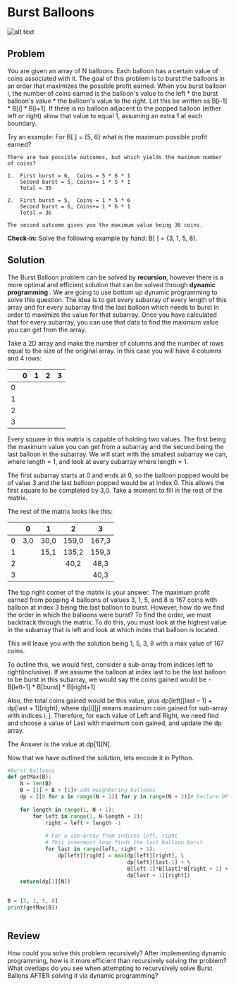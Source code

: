 # Burst Balloons

![alt text](https://github.com/rollinscs/cms460-s20-sprint-5-SALVINOJ/blob/master/BurstBalloonsMeme.png "Meme by Jessica Salvino") 

## Problem

You are given an array of N balloons. Each balloon has a certain value of coins associated with it. The goal of this problem is to burst the balloons in an order that maximizes the possible profit earned. When you burst balloon i, the number of coins earned is the balloon's value to the left * the burst balloon's value * the balloon's value to the right. Let this be written as B[i-1] * B[i] * B[i+1]. If there is no balloon adjacent to the popped balloon (either left or right) allow that value to equal 1, assuming an extra 1 at each boundary. 

Try an example: For B[ ] = {5, 6} what is the maximum possible profit earned?

    There are two possible outcomes, but which yields the maximum number of coins?
    
    1.  First burst = 6,  Coins = 5 * 6 * 1
        Second burst = 5, Coins+= 1 * 5 * 1
        Total = 35
    
    2.  First burst = 5,  Coins = 1 * 5 * 6
        Second burst = 6, Coins+= 1 * 6 * 1
        Total = 36
        
    The second outcome gives you the maximum value being 36 coins. 
    
**Check-in:** Solve the following example by hand: B[ ] = {3, 1, 5, 8}.

## Solution 

The Burst Balloon problem can be solved by **recursion**, however there is a more optimal and efficient solution that can be solved through **dynamic programming** . We are going to use bottom up dynamic programming to solve this question. The idea is to get every subarray of every length of this array and for every subarray find the last balloon which needs to burst in order to maximize the value for that subarray. Once you have calculated that for every subarray, you can use that data to find the maximum value you can get from the array. 

Take a 2D array and make the number of columns and the number of rows equal to the size of the original array. 
In this case you will have 4 columns and 4 rows:
       
|     | 0   | 1   |  2  |  3  |
| --- |:---:|:---:|:---:|:---:|
|  0  |     |     |     |     |
|  1  |     |     |     |     |
|  2  |     |     |     |     |
|  3  |     |     |     |     |

Every square in this matrix is capable of holding two values. The first being the maximum value you can get from a subarray and the second being the last balloon in the subarray. We will start with the smallest subarray we can, where length = 1, and look at every subarray where length = 1. 

The first subarray starts at 0 and ends at 0, so the balloon popped would be of value 3 and the last balloon popped would be at index 0. This allows the first square to be completed by 3,0. 
Take a moment to fill in the rest of the matrix.

The rest of the matrix looks like this: 

|     | 0   | 1   |  2  |  3  |
| --- |:---:|:---:|:---:|:---:|
|  0  | 3,0 | 30,0|159,0|167,3|
|  1  |     | 15,1|135,2|159,3|
|  2  |     |     | 40,2| 48,3|
|  3  |     |     |     | 40,3|

The top right corner of the matrix is your answer. The maximum profit earned from popping 4 balloons of values 3, 1, 5, and 8 is 167 coins with balloon at index 3 being the last balloon to burst. However, how do we find the order in which the balloons were burst? To find the order, we must backtrack through the matrix. To do this, you must look at the highest value in the subarray that is left and look at which index that balloon is located. 

This will leave you with the solution being 1, 5, 3, 8 with a max value of 167 coins. 

To outline this, we would first, consider a sub-array from indices left to right(inclusive).
If we assume the balloon at index last to be the last balloon to be burst in this subarray, we would say the coins gained would be - B[left-1] * B[burst] * B[right+1]

Also, the total coins gained would be this value, plus dp[left][last – 1] + dp[last + 1][right], where dp[i][j] means maximum coin gained for sub-array with indices i, j.
Therefore, for each value of Left and Right, we need find and choose a value of Last with maximum coin gained, and update the dp array.

The Answer is the value at dp[1][N].

Now that we have outlined the solution, lets encode it in Python. 


```Python
#Burst Balloons
def getMax(B): 
    N = len(B) 
    B = [1] + B + [1]# add neighboring balloons 
    dp = [[0 for x in range(N + 2)] for y in range(N + 2)]# Declare DP Array 
      
    for length in range(1, N + 1): 
        for left in range(1, N-length + 2): 
            right = left + length -1
  
            # For a sub-array from indices left, right 
            # This innermost loop finds the last balloon burst 
            for last in range(left, right + 1): 
                dp[left][right] = max(dp[left][right], \ 
                                      dp[left][last-1] + \ 
                                      B[left-1]*B[last]*B[right + 1] + \ 
                                      dp[last + 1][right]) 
    return(dp[1][N])
    

B = [3, 1, 5, 8] 
print(getMax(B)) 
       
```
  
## Review
How could you solve this problem recursively? After implementing dynamic programming, how is it more efficient than recursively solving the problem? What overlaps do you see when attempting to recurvsively solve Burst Ballons AFTER solving it via dynamic programming?
